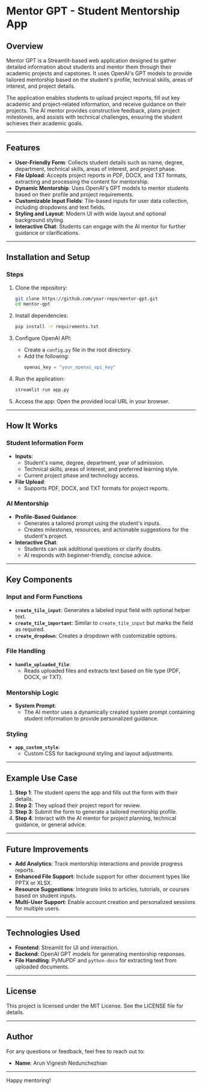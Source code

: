 # Mentor GPT - Student Mentorship App

## Overview
Mentor GPT is a Streamlit-based web application designed to gather detailed information about students and mentor them through their academic projects and capstones. It uses OpenAI's GPT models to provide tailored mentorship based on the student's profile, technical skills, areas of interest, and project details.

The application enables students to upload project reports, fill out key academic and project-related information, and receive guidance on their projects. The AI mentor provides constructive feedback, plans project milestones, and assists with technical challenges, ensuring the student achieves their academic goals.

---

## Features
- **User-Friendly Form**: Collects student details such as name, degree, department, technical skills, areas of interest, and project phase.
- **File Upload**: Accepts project reports in PDF, DOCX, and TXT formats, extracting and processing the content for mentorship.
- **Dynamic Mentorship**: Uses OpenAI's GPT models to mentor students based on their profile and project requirements.
- **Customizable Input Fields**: Tile-based inputs for user data collection, including dropdowns and text fields.
- **Styling and Layout**: Modern UI with wide layout and optional background styling.
- **Interactive Chat**: Students can engage with the AI mentor for further guidance or clarifications.

---

## Installation and Setup
### Steps
1. Clone the repository:
   ```bash
   git clone https://github.com/your-repo/mentor-gpt.git
   cd mentor-gpt
   ```

2. Install dependencies:
   ```bash
   pip install -r requirements.txt
   ```

3. Configure OpenAI API:
   - Create a `config.py` file in the root directory.
   - Add the following:
     ```python
     openai_key = "your_openai_api_key"
     ```

4. Run the application:
   ```bash
   streamlit run app.py
   ```

5. Access the app:
   Open the provided local URL in your browser.

---

## How It Works

### Student Information Form
- **Inputs**:
  - Student's name, degree, department, year of admission.
  - Technical skills, areas of interest, and preferred learning style.
  - Current project phase and technology access.
- **File Upload**:
  - Supports PDF, DOCX, and TXT formats for project reports.

### AI Mentorship
- **Profile-Based Guidance**:
  - Generates a tailored prompt using the student's inputs.
  - Creates milestones, resources, and actionable suggestions for the student's project.
- **Interactive Chat**:
  - Students can ask additional questions or clarify doubts.
  - AI responds with beginner-friendly, concise advice.

---

## Key Components

### Input and Form Functions
- **`create_tile_input`**: Generates a labeled input field with optional helper text.
- **`create_tile_important`**: Similar to `create_tile_input` but marks the field as required.
- **`create_dropdown`**: Creates a dropdown with customizable options.

### File Handling
- **`handle_uploaded_file`**:
  - Reads uploaded files and extracts text based on file type (PDF, DOCX, or TXT).

### Mentorship Logic
- **System Prompt**:
  - The AI mentor uses a dynamically created system prompt containing student information to provide personalized guidance.

### Styling
- **`app_custom_style`**:
  - Custom CSS for background styling and layout adjustments.

---

## Example Use Case

1. **Step 1**: The student opens the app and fills out the form with their details.
2. **Step 2**: They upload their project report for review.
3. **Step 3**: Submit the form to generate a tailored mentorship profile.
4. **Step 4**: Interact with the AI mentor for project planning, technical guidance, or general advice.

---

## Future Improvements
- **Add Analytics**: Track mentorship interactions and provide progress reports.
- **Enhanced File Support**: Include support for other document types like PPTX or XLSX.
- **Resource Suggestions**: Integrate links to articles, tutorials, or courses based on student inputs.
- **Multi-User Support**: Enable account creation and personalized sessions for multiple users.

---

## Technologies Used
- **Frontend**: Streamlit for UI and interaction.
- **Backend**: OpenAI GPT models for generating mentorship responses.
- **File Handling**: PyMuPDF and `python-docx` for extracting text from uploaded documents.

---

## License
This project is licensed under the MIT License. See the LICENSE file for details.

---

## Author
For any questions or feedback, feel free to reach out to:
- **Name**: Arun Vignesh Nedunchezhian
--- 

Happy mentoring!
